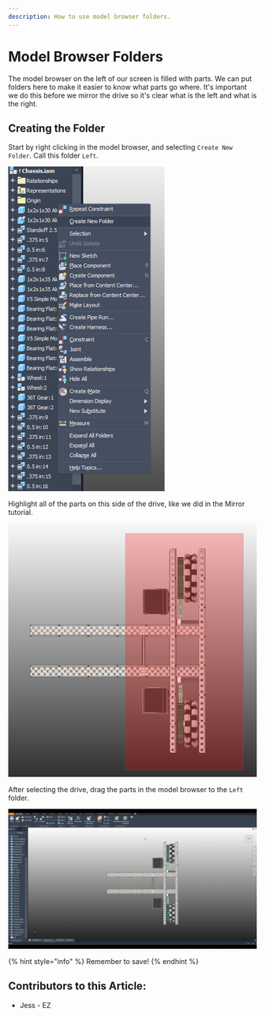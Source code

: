 ```yaml
---
description: How to use model browser folders.
---
```


# Model Browser Folders

The model browser on the left of our screen is filled with parts.  We can put folders here to make it easier to know what parts go where.  It's important we do this before we mirror the drive so it's clear what is the left and what is the right.&#x20;

## Creating the Folder

Start by right clicking in the model browser, and selecting `Create New Folder`.  Call this folder `Left`.&#x20;

![Create New Folder](<../../../.gitbook/assets/image (203).png>)

Highlight all of the parts on this side of the drive, like we did in the Mirror tutorial.&#x20;

![Drag Selecting Half the Drive](<../../../.gitbook/assets/image (202).png>)

After selecting the drive, drag the parts in the model browser to the `Left` folder.

![Gif of Dragging Parts into Left Folder](../../../.gitbook/assets/Untitled.gif)

{% hint style="info" %}
Remember to save!
{% endhint %}



## Contributors to this Article:

* Jess - EZ

